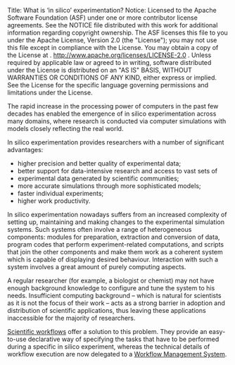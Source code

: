 Title:     What is ‘in silico’ experimentation?
Notice:    Licensed to the Apache Software Foundation (ASF) under one
           or more contributor license agreements.  See the NOTICE file
           distributed with this work for additional information
           regarding copyright ownership.  The ASF licenses this file
           to you under the Apache License, Version 2.0 (the
           "License"); you may not use this file except in compliance
           with the License.  You may obtain a copy of the License at
           .
             http://www.apache.org/licenses/LICENSE-2.0
           .
           Unless required by applicable law or agreed to in writing,
           software distributed under the License is distributed on an
           "AS IS" BASIS, WITHOUT WARRANTIES OR CONDITIONS OF ANY
           KIND, either express or implied.  See the License for the
           specific language governing permissions and limitations
           under the License.

The rapid increase in the processing power of computers in the past few decades has enabled the emergence 
of in silico experimentation across many domains, where research is conducted via computer simulations 
with models closely reflecting the real world.

In silico experimentation provides researchers with a number of significant advantages:

 -   higher precision and better quality of experimental data;
 -   better support for data-intensive research and access to vast sets of
 -   experimental data generated by scientific communities;
 -   more accurate simulations through more sophisticated models;
 -   faster individual experiments;
 -   higher work productivity.

In silico experimentation nowadays suffers from an increased complexity of setting up, 
   maintaining and making changes to the experimental simulation systems. 
Such systems often involve a range of heterogeneous components: modules for preparation, 
   extraction and conversion of data, program codes that perform experiment-related computations, 
   and scripts that join the other components and make them work as a coherent system which is capable 
   of displaying desired behaviour. 
Interaction with such a system involves a great amount of purely computing aspects.

A regular researcher (for example, a biologist or chemist) may not have enough background knowledge to 
   configure and tune the system to his needs. 
Insufficient computing background – which is natural for scientists as it is not the focus of their work – 
  acts as a strong barrier in adoption and distribution of scientific applications, 
  thus leaving these applications inaccessible for the majority of researchers.

[Scientific workflows][1] offer a solution to this problem. 
They provide an easy-to-use declarative way of specifying the tasks that have to be performed during 
   a specific in silico experiment, whereas the technical details of workflow execution are now delegated 
   to a [Workflow Management System][2].


  [1]: introduction/why-use-workflows.html
  [2]: /introduction/what-is-a-workflow-management-system.html